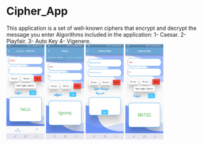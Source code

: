 # Cipher_App
This application is a set of well-known ciphers that encrypt and decrypt the message you enter
Algorithms included in the application:
1- Caesar.
2- Playfair.
3- Auto Key
4- Vigenere.
<br>
<img src="assets/Screenshot_20230130-194417.jpg" width="100" height="250" />
<img src="assets/Screenshot_20230130-194508.jpg" width="100" height="250" />
<img src="assets/Screenshot_20230130-194516.jpg" width="100" height="250" />
<img src="assets/Screenshot_20230130-194528.jpg" width="100" height="250" />
</br>
